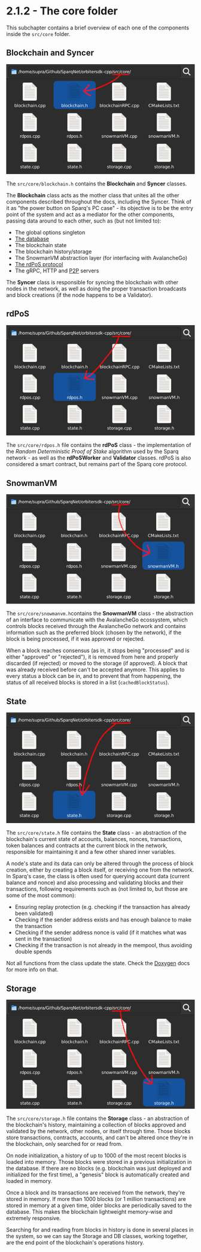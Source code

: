 # 2.1.2 - The core folder

This subchapter contains a brief overview of each one of the components inside the `src/core` folder.

## Blockchain and Syncer

![Blockchain](img/Blockchain.png)

The `src/core/blockchain.h` contains the **Blockchain** and **Syncer** classes.

The **Blockchain** class acts as the mother class that unites all the other components described throughout the docs, including the Syncer. Think of it as "the power button on Sparq's PC case" - its objective is to be the entry point of the system and act as a mediator for the other components, passing data around to each other, such as (but not limited to):

* The global options singleton
* [The database](ch2/2-3.md)
* The blockchain state
* The blockchain history/storage
* The SnowmanVM abstraction layer (for interfacing with AvalancheGo)
* [The rdPoS protocol](ch1/1-3.md)
* The gRPC, HTTP and [P2P](ch5/5-2.md) servers

The **Syncer** class is responsible for syncing the blockchain with other nodes in the network, as well as doing the proper transaction broadcasts and block creations (if the node happens to be a Validator).

## rdPoS

![rdPoS](img/rdPoS.png)

The `src/core/rdpos.h` file contains the **rdPoS** class - the implementation of the *Random Deterministic Proof of Stake* algorithm used by the Sparq network - as well as the **rdPoSWorker** and **Validator** classes. rdPoS is also considered a smart contract, but remains part of the Sparq core protocol.

## SnowmanVM

![SnowmanVM](img/SnowmanVM.png)

The `src/core/snowmanvm.h`contains the **SnowmanVM** class - the abstraction of an interface to communicate with the AvalancheGo ecossystem, which controls blocks received through the AvalancheGo network and contains information such as the preferred block (chosen by the network), if the block is being processed, if it was approved or rejected.

When a block reaches consensus (as in, it stops being "processed" and is either "approved" or "rejected"), it is removed from here and properly discarded (if rejected) or moved to the storage (if approved). A block that was already received before can't be accepted anymore. This applies to every status a block can be in, and to prevent that from happening, the status of all received blocks is stored in a list (`cachedBlockStatus`).

## State

![State](img/State.png)

The `src/core/state.h` file contains the **State** class - an abstraction of the blockchain's current state of accounts, balances, nonces, transactions, token balances and contracts at the current block in the network, responsible for maintaining it and a few other shared inner variables.

A node's state and its data can only be altered through the process of block creation, either by creating a block itself, or receiving one from the network. In Sparq's case, the class is often used for querying account data (current balance and nonce) and also processing and validating blocks and their transactions, following requirements such as (not limited to, but those are some of the most common):

* Ensuring replay protection (e.g. checking if the transaction has already been validated)
* Checking if the sender address exists and has enough balance to make the transaction
* Checking if the sender address nonce is valid (if it matches what was sent in the transaction)
* Checking if the transaction is not already in the mempool, thus avoiding double spends

Not all functions from the class update the state. Check the [Doxygen](https://doxygen.nl) docs for more info on that.

## Storage

![Storage](img/Storage.png)

The `src/core/storage.h` file contains the **Storage** class - an abstraction of the blockchain's history, maintaining a collection of blocks approved and validated by the network, other nodes, or itself through time. Those blocks store transactions, contracts, accounts, and can't be altered once they're in the blockchain, only searched for or read from.

On node initialization, a history of up to 1000 of the most recent blocks is loaded into memory. Those blocks were stored in a previous initialization in the database. If there are no blocks (e.g. blockchain was just deployed and initialized for the first time), a "genesis" block is automatically created and loaded in memory.

Once a block and its transactions are received from the network, they're stored in memory. If more than 1000 blocks (or 1 million transactions) are stored in memory at a given time, older blocks are periodically saved to the database. This makes the blockchain lightweight memory-wise and extremely responsive.

Searching for and reading from blocks in history is done in several places in the system, so we can say the Storage and DB classes, working together, are the end point of the blockchain's operations history.
